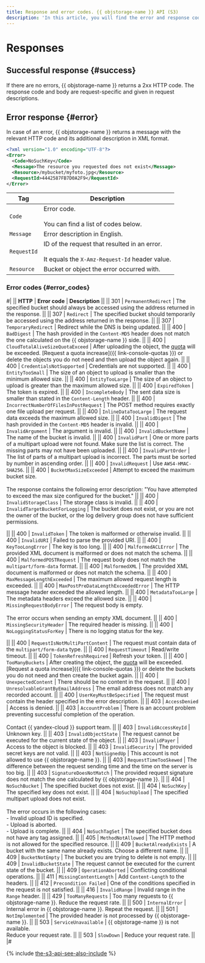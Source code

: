 ```yaml
---
title: Response and error codes. {{ objstorage-name }} API (S3)
description: 'In this article, you will find the error and response codes in the {{ objstorage-name }} API (S3). Successful response: If there are no errors, {{ objstorage-name }} returns 2xx HTTP codes. The response code and body are request-specific and given in request descriptions. Error response: If there is an error, {{ objstorage-name }} returns a message with the relevant HTTP code and its additional description in XML format. Below you can find the error codes and their description.'
---
```


# Responses

## Successful response {#success}

If there are no errors, {{ objstorage-name }} returns a 2xx HTTP code. The response code and body are request-specific and given in request descriptions.


## Error response {#error}

In case of an error, {{ objstorage-name }} returns a message with the relevant HTTP code and its additional description in XML format.

```xml
<?xml version="1.0" encoding="UTF-8"?>
<Error>
  <Code>NoSuchKey</Code>
  <Message>The resource you requested does not exist</Message>
  <Resource>/mybucket/myfoto.jpg</Resource>
  <RequestId>4442587FB7D0A2F9</RequestId>
</Error>
```

Tag | Description
----- | -----
`Code` | Error code.<br/><br/>You can find a list of codes below.
`Message` | Error description in English.
`RequestId` | ID of the request that resulted in an error.<br/><br/>It equals the `X-Amz-Request-Id` header value.
`Resource` | Bucket or object the error occurred with.


### Error codes {#error_codes}

#|
|| **HTTP** | **Error code** | **Description** ||
|| 301 | `PermanentRedirect` | The specified bucket should always be accessed using the address returned in the response. ||
|| 307 | `Redirect` | The specified bucket should temporarily be accessed using the address returned in the response. ||
|| 307 | `TemporaryRedirect` | Redirect while the DNS is being updated. ||
|| 400 | `BadDigest` | The hash provided in the `Content-MD5` header does not match the one calculated on the {{ objstorage-name }} side. ||
|| 400 | `CloudTotalAliveSizeQuotaExceed` | After uploading the object, the [quota](../../concepts/limits.md) will be exceeded. [Request a quota increase]({{ link-console-quotas }}) or delete the objects you do not need and then upload the object again. ||
|| 400 | `CredentialsNotSupported` | Credentials are not supported. ||
|| 400 | `EntityTooSmall` | The size of an object to upload is smaller than the minimum allowed size. ||
|| 400 | `EntityTooLarge` | The size of an object to upload is greater than the maximum allowed size. ||
|| 400 | `ExpiredToken` | The token is expired. ||
|| 400 | `IncompleteBody` | The sent data size is smaller than stated in the `Content-Length` header. ||
|| 400 | `IncorrectNumberOfFilesInPostRequest` | The POST method requires exactly one file upload per request. ||
|| 400 | `InlineDataTooLarge` | The request data exceeds the maximum allowed size. ||
|| 400 | `InvalidDigest` | The hash provided in the `Content-MD5` header is invalid. ||
|| 400 | `InvalidArgument` | The argument is invalid. ||
|| 400 | `InvalidBucketName` | The name of the bucket is invalid. ||
|| 400 | `InvalidPart` | One or more parts of a multipart upload were not found. Make sure the list is correct. The missing parts may not have been uploaded. ||
|| 400 | `InvalidPartOrder` | The list of parts of a multipart upload is incorrect. The parts must be sorted by number in ascending order. ||
|| 400 | `InvalidRequest` | Use `AWS4-HMAC-SHA256`. ||
|| 400 | `BucketMaxSizeExceeded` | Attempt to exceed the maximum bucket size.<br/><br/>The response contains the following error description: "You have attempted to exceed the max size configured for the bucket." ||
|| 400 | `InvalidStorageClass` | The storage class is invalid. ||
|| 400 | `InvalidTargetBucketForLogging` | The bucket does not exist, or you are not the owner of the bucket, or the log delivery group does not have sufficient permissions.


||
|| 400 | `InvalidToken` | The token is malformed or otherwise invalid. ||
|| 400 | `InvalidURI` | Failed to parse the provided URI. ||
|| 400 | `KeyTooLongError` | The key is too long. ||
|| 400 | `MalformedACLError` | The provided XML document is malformed or does not match the schema. ||
|| 400 | `MalformedPOSTRequest` | The request body does not match the `multipart/form-data` format. ||
|| 400 | `MalformedXML` | The provided XML document is malformed or does not match the schema. ||
|| 400 | `MaxMessageLengthExceeded` | The maximum allowed request length is exceeded. ||
|| 400 | `MaxPostPreDataLengthExceededError` | The HTTP message header exceeded the allowed length. ||
|| 400 | `MetadataTooLarge` | The metadata headers exceed the allowed size. ||
|| 400 | `MissingRequestBodyError` | The request body is empty.<br/><br/>The error occurs when sending an empty XML document. ||
|| 400 | `MissingSecurityHeader` | The required header is missing. ||
|| 400 | `NoLoggingStatusForKey` | There is no logging status for the key.


||
|| 400 | `RequestIsNotMultiPartContent` | The request must contain data of the `multipart/form-data` type. ||
|| 400 | `RequestTimeout` | Read/write timeout. ||
|| 400 | `TokenRefreshRequired` | Refresh your token. ||
|| 400 | `TooManyBuckets` | After creating the object, the [quota](../../concepts/limits.md) will be exceeded. [Request a quota increase]({{ link-console-quotas }}) or delete the buckets you do not need and then create the bucket again. ||
|| 400 | `UnexpectedContent` | There should be no content in the request. ||
|| 400 | `UnresolvableGrantByEmailAddress` | The email address does not match any recorded account. ||
|| 400 | `UserKeyMustBeSpecified` | The request must contain the header specified in the error description. ||
|| 403 | `AccessDenied` | Access is denied. ||
|| 403 | `AccountProblem` | There is an account problem preventing successful completion of the operation.<br/><br/>Contact {{ yandex-cloud }} support team. ||
|| 403 | `InvalidAccessKeyId` | Unknown key. ||
|| 403 | `InvalidObjectState` | The request cannot be executed for the current state of the object. ||
|| 403 | `InvalidPayer` | Access to the object is blocked. ||
|| 403 | `InvalidSecurity` | The provided secret keys are not valid. ||
|| 403 | `NotSignedUp` | This account is not allowed to use {{ objstorage-name }}. ||
|| 403 | `RequestTimeTooSkewed` | The difference between the request sending time and the time on the server is too big. ||
|| 403 | `SignatureDoesNotMatch` | The provided request signature does not match the one calculated by {{ objstorage-name }}. ||
|| 404 | `NoSuchBucket` | The specified bucket does not exist. ||
|| 404 | `NoSuchKey` | The specified key does not exist. ||
|| 404 | `NoSuchUpload` | The specified multipart upload does not exist.<br/><br/>The error occurs in the following cases:<br/>- Invalid upload ID is specified.<br/>- Upload is aborted.<br/>- Upload is complete. ||
|| 404 | `NoSuchTagSet` | The specified bucket does not have any tag assigned. ||
|| 405 | `MethodNotAllowed` | The HTTP method is not allowed for the specified resource. ||
|| 409 | `BucketAlreadyExists` | A bucket with the same name already exists. Choose a different name. ||
|| 409 | `BucketNotEmpty` | The bucket you are trying to delete is not empty. ||
|| 409 | `InvalidBucketState` | The request cannot be executed for the current state of the bucket. ||
|| 409 | `OperationAborted` | Conflicting conditional operations. ||
|| 411 | `MissingContentLength` | Add `Content-Length` to the headers. ||
|| 412 | `Precondition Failed` | One of the conditions specified in the request is not satisfied. ||
|| 416 | `InvalidRange` | Invalid range in the `Range` header. ||
|| 429 | `TooManyRequests` | Too many requests to {{ objstorage-name }}. Reduce the request rate. ||
|| 500 | `InternalError` | Internal error in {{ objstorage-name }}. Repeat the request. ||
|| 501 | `NotImplemented` | The provided header is not processed by {{ objstorage-name }}. ||
|| 503 | `ServiceUnavailable` | {{ objstorage-name }} is not available.<br/>Reduce your request rate. ||
|| 503 | `SlowDown` | Reduce your request rate. ||
|#

{% include [the-s3-api-see-also-include](../../../_includes/storage/the-s3-api-see-also-include.md) %}